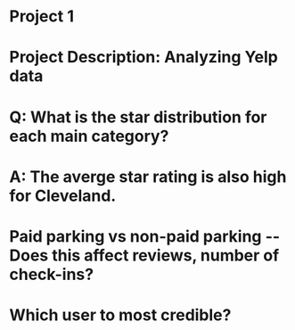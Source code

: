 # Project 1


# Project Description: Analyzing Yelp data 

#

# Q: What is the star distribution for each main category?
# A: The averge star rating is also high for Cleveland.


#  Paid parking vs non-paid  parking -- Does this affect reviews, number of check-ins?


# Which user to most credible?



